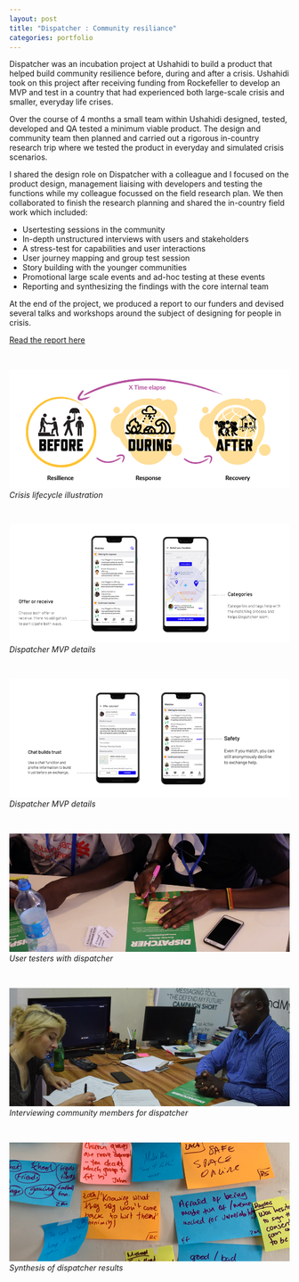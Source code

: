 ```yaml
---
layout: post
title: "Dispatcher : Community resiliance"
categories: portfolio
---
```


Dispatcher was an incubation project at Ushahidi to build a product that helped build community resilience before, during and after a crisis. Ushahidi took on this project after receiving funding from Rockefeller to develop an MVP and test in a country that had experienced both large-scale crisis and smaller, everyday life crises.

Over the course of 4 months a small team within Ushahidi designed, tested, developed and QA tested a minimum viable product. The design and community team then planned and carried out a rigorous in-country research trip where we tested the product in everyday and simulated crisis scenarios.

I shared the design role on Dispatcher with a colleague and I focused on the product design, management liaising with developers and testing the functions while my colleague focussed on the field research plan. We then collaborated to finish the research planning and shared the in-country field work which included:

* Usertesting sessions in the community
* In-depth unstructured interviews with users and stakeholders
* A stress-test for capabilities and user interactions
* User journey mapping and group test session
* Story building with the younger communities
* Promotional large scale events and ad-hoc testing at these events
* Reporting and synthesizing the findings with the core internal team

At the end of the project, we produced a report to our funders and devised several talks and workshops around the subject of designing for people in crisis.

[Read the report here](https://github.com/Erioldoesdesign/erioldoesdesign.github.io/blob/master/images/Dispatcher-report-June-2019-copy.pdf)

<br />

![Crisis lifecycle illustration](https://github.com/Erioldoesdesign/erioldoesdesign.github.io/blob/master/images/Dispatcher-6.png?raw=true "Crisis lifecycle illustration")
*Crisis lifecycle illustration*

<br />

![Dispatcher MVP details](https://github.com/Erioldoesdesign/erioldoesdesign.github.io/blob/master/images/Dispatcher-5.png?raw=true "Dispatcher MVP details")
*Dispatcher MVP details*

<br />

![Dispatcher MVP details](https://github.com/Erioldoesdesign/erioldoesdesign.github.io/blob/master/images/Dispatcher-4.png?raw=true "Dispatcher MVP details")
*Dispatcher MVP details*

<br />

![User testers with dispatcher](https://github.com/Erioldoesdesign/erioldoesdesign.github.io/blob/master/images/Dispatcher-1.png?raw=true "User testers with dispatcher")
*User testers with dispatcher*

<br />

![Interviewing community members for dispatcher](https://github.com/Erioldoesdesign/erioldoesdesign.github.io/blob/master/images/Dispatcher-2.png?raw=true "Interviewing community members for dispatcher")
*Interviewing community members for dispatcher*

<br />

![Synthesis of dispatcher results](https://github.com/Erioldoesdesign/erioldoesdesign.github.io/blob/master/images/Dispatcher-3.png?raw=true "Synthesis of dispatcher results")
*Synthesis of dispatcher results*

